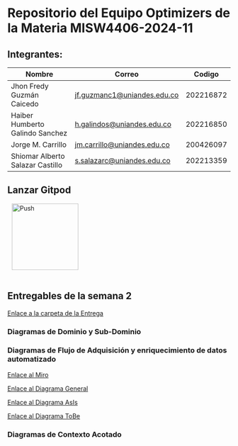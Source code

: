 # Repositorio del Equipo Optimizers de la Materia MISW4406-2024-11

## Integrantes:

|   Nombre                         |   Correo                      | Codigo    | 
|----------------------------------|-------------------------------|-----------|
| Jhon Fredy Guzmán Caicedo        | jf.guzmanc1@uniandes.edu.co   | 202216872 |
| Haiber Humberto Galindo Sanchez  | h.galindos@uniandes.edu.co    | 202216850 |
| Jorge M. Carrillo                | jm.carrillo@uniandes.edu.co   | 200426097 |
| Shiomar Alberto Salazar Castillo | s.salazarc@uniandes.edu.co    | 202213359 |


## Lanzar Gitpod

<a href="https://shiomarsala-misw4406opt-0zph6lel2s4.ws-us107.gitpod.io/" style="padding: 10px;">
    <img src="https://gitpod.io/button/open-in-gitpod.svg" width="150" alt="Push" align="center">
</a>
<br/><br/>

## Entregables de la semana 2

[Enlace a la carpeta de la Entrega](https://github.com/shiomar-salazar/MISW4406-Optimizers/tree/master/EntregaSemana2)

### Diagramas de Dominio y Sub-Dominio




### Diagramas de Flujo de Adquisición y enriquecimiento de datos automatizado

[Enlace al Miro](https://miro.com/app/board/uXjVNxoJPKA=/?share_link_id=642981170674)

[Enlace al Diagrama General](https://github.com/shiomar-salazar/MISW4406-Optimizers/blob/master/EntregaSemana2/Flujo-S2.jpg)

[Enlace al Diagrama AsIs](https://github.com/shiomar-salazar/MISW4406-Optimizers/blob/master/EntregaSemana2/Flujo_S2_AsIs.jpg)

[Enlace al Diagrama ToBe](https://github.com/shiomar-salazar/MISW4406-Optimizers/blob/master/EntregaSemana2/Flujo_S2_ToBe.jpg)



### Diagramas de Contexto Acotado

